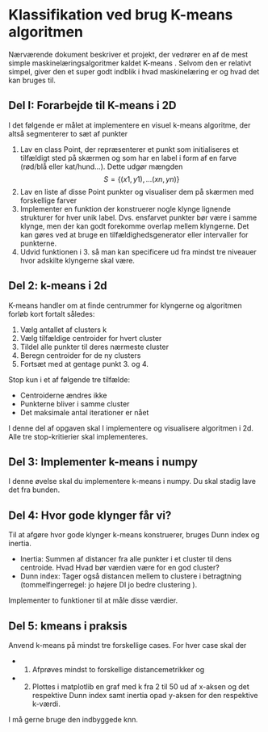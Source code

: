 # Klassifikation ved brug **K**-means algoritmen
Nærværende dokument beskriver et projekt, der vedrører en af de mest simple maskinelæringsalgoritmer kaldet K-means . Selvom den er relativt simpel, giver den et super godt indblik i hvad maskinelæring er og hvad det kan bruges til. 
## Del I: Forarbejde til K-means i 2D
I det følgende er målet at implementere en visuel k-means algoritme, der altså segmenterer to sæt af punkter

1. Lav en class Point, der repræsenterer et punkt som  initialiseres et tilfældigt sted på skærmen og som har en label i form af en farve (rød/blå eller kat/hund…). Dette udgør mængden $$S=\{(x1,y1),…(xn,yn)\}$$
2. Lav en liste af disse Point punkter og visualiser dem på skærmen med forskellige farver
3. Implementer en funktion der konstruerer nogle klynge lignende strukturer for hver unik label. Dvs. ensfarvet punkter bør være i samme klynge, men der kan godt forekomme overlap mellem klyngerne. Det kan gøres ved at bruge en tilfældighedsgenerator eller intervaller for punkterne. 
4. Udvid funktionen i 3. så man kan specificere ud fra mindst tre niveauer hvor adskilte klyngerne skal være. 


## Del 2: k-means i 2d
K-means handler om at finde centrummer for klyngerne og algoritmen forløb kort fortalt således:
1. Vælg antallet af clusters k
2. Vælg tilfældige centroider for hvert cluster
3. Tildel alle punkter til deres nærmeste cluster
4. Beregn centroider for de ny clusters
5. Fortsæt med at gentage punkt 3. og 4. 

Stop kun i et af følgende tre tilfælde:
- Centroiderne ændres ikke
- Punkterne bliver i samme cluster
- Det maksimale antal iterationer er nået

I denne del af opgaven skal I implementere og visualisere algoritmen i 2d. Alle tre stop-kritierier skal implementeres.

## Del 3: Implementer k-means i numpy
I denne øvelse skal du implementere k-means i numpy. Du skal stadig lave det fra bunden. 

## Del 4: Hvor gode klynger får vi?
Til at afgøre hvor gode klynger k-means konstruerer, bruges Dunn index og inertia.

- Inertia: Summen af distancer fra alle punkter i et cluster til dens centroide. Hvad Hvad bør værdien være for en god cluster?
- Dunn index: Tager også distancen mellem to clustere i betragtning (tommelfingerregel: jo højere DI jo bedre clustering ).

Implementer to funktioner til at måle disse værdier. 



## Del 5: kmeans i praksis 
Anvend k-means på mindst tre forskellige cases. For hver case skal der 
- 1. Afprøves mindst to forskellige distancemetrikker og 
- 2. Plottes i matplotlib en graf med k fra 2 til 50 ud af x-aksen og det respektive Dunn index samt inertia opad y-aksen for den respektive k-værdi. 

I må gerne bruge den indbyggede knn. 
